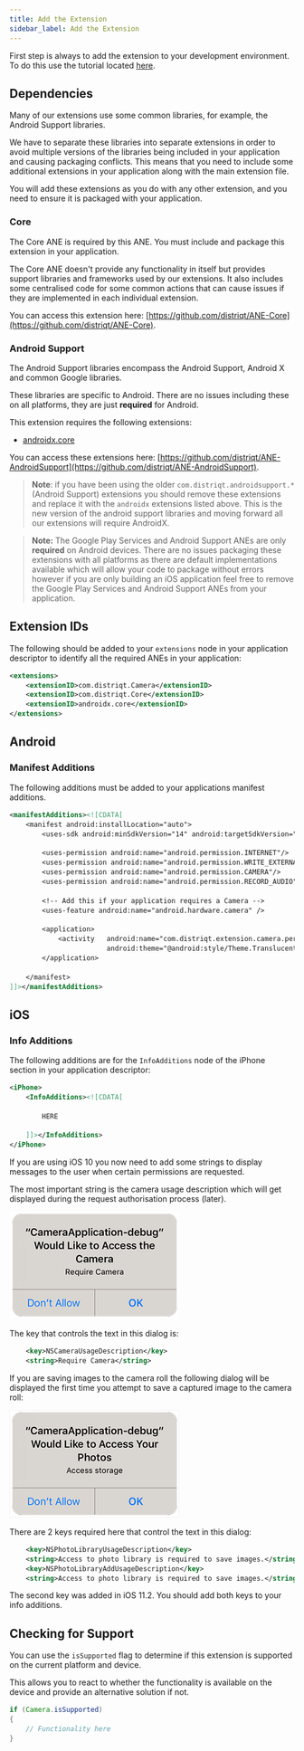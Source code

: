 ```yaml
---
title: Add the Extension
sidebar_label: Add the Extension
---
```


First step is always to add the extension to your development environment.
To do this use the tutorial located [here](/docs/tutorials/getting-started).

## Dependencies

Many of our extensions use some common libraries, for example, the Android Support libraries.

We have to separate these libraries into separate extensions in order to avoid multiple versions of the libraries being included in your application and causing packaging conflicts. This means that you need to include some additional extensions in your application along with the main extension file.

You will add these extensions as you do with any other extension, and you need to ensure it is packaged with your application.

### Core

The Core ANE is required by this ANE. You must include and package this extension in your application.

The Core ANE doesn't provide any functionality in itself but provides support libraries and frameworks used by our extensions.
It also includes some centralised code for some common actions that can cause issues if they are implemented in each individual extension.

You can access this extension here: [https://github.com/distriqt/ANE-Core](https://github.com/distriqt/ANE-Core).

### Android Support

The Android Support libraries encompass the Android Support, Android X and common Google libraries.

These libraries are specific to Android. There are no issues including these on all platforms, they are just **required** for Android.

This extension requires the following extensions:

- [androidx.core](https://github.com/distriqt/ANE-AndroidSupport/raw/master/lib/androidx.core.ane)

You can access these extensions here: [https://github.com/distriqt/ANE-AndroidSupport](https://github.com/distriqt/ANE-AndroidSupport).

> **Note**: if you have been using the older `com.distriqt.androidsupport.*` (Android Support) extensions you should remove these extensions and replace it with the `androidx` extensions listed above. This is the new version of the android support libraries and moving forward all our extensions will require AndroidX.

> **Note:** The Google Play Services and Android Support ANEs are only **required** on Android devices.
> There are no issues packaging these extensions with all platforms as there are default implementations available which will allow your code to package without errors however if you are only building an iOS application feel free to remove the Google Play Services and Android Support ANEs from your application.

## Extension IDs

The following should be added to your `extensions` node in your application descriptor to identify all the required ANEs in your application:

```xml
<extensions>
    <extensionID>com.distriqt.Camera</extensionID>
    <extensionID>com.distriqt.Core</extensionID>
    <extensionID>androidx.core</extensionID>
</extensions>
```

## Android

### Manifest Additions

The following additions must be added to your applications manifest additions.

```xml
<manifestAdditions><![CDATA[
	<manifest android:installLocation="auto">
		<uses-sdk android:minSdkVersion="14" android:targetSdkVersion="28"/>

		<uses-permission android:name="android.permission.INTERNET"/>
		<uses-permission android:name="android.permission.WRITE_EXTERNAL_STORAGE"/>
		<uses-permission android:name="android.permission.CAMERA"/>
		<uses-permission android:name="android.permission.RECORD_AUDIO"/>

		<!-- Add this if your application requires a Camera -->
		<uses-feature android:name="android.hardware.camera" />

		<application>
			<activity 	android:name="com.distriqt.extension.camera.permissions.AuthorisationActivity"
						android:theme="@android:style/Theme.Translucent.NoTitleBar" />
		</application>

	</manifest>
]]></manifestAdditions>
```

## iOS

### Info Additions

The following additions are for the `InfoAdditions` node of the iPhone section in your application descriptor:

```xml
<iPhone>
	<InfoAdditions><![CDATA[

		HERE

	]]></InfoAdditions>
</iPhone>
```

If you are using iOS 10 you now need to add some strings to display messages to the user
when certain permissions are requested.

The most important string is the camera usage description which will get displayed during
the request authorisation process (later).

![](images/ios-permission-dialog-camera.png)

The key that controls the text in this dialog is:

```xml
	<key>NSCameraUsageDescription</key>
	<string>Require Camera</string>
```

If you are saving images to the camera roll the following dialog will be displayed the
first time you attempt to save a captured image to the camera roll:

![](images/ios-permission-dialog-photos.png)

There are 2 keys required here that control the text in this dialog:

```xml
	<key>NSPhotoLibraryUsageDescription</key>
	<string>Access to photo library is required to save images.</string>
	<key>NSPhotoLibraryAddUsageDescription</key>
	<string>Access to photo library is required to save images.</string>
```

The second key was added in iOS 11.2. You should add both keys to your info additions.

## Checking for Support

You can use the `isSupported` flag to determine if this extension is supported on the current platform and device.

This allows you to react to whether the functionality is available on the device and provide an alternative solution if not.

```actionscript
if (Camera.isSupported)
{
	// Functionality here
}
```
